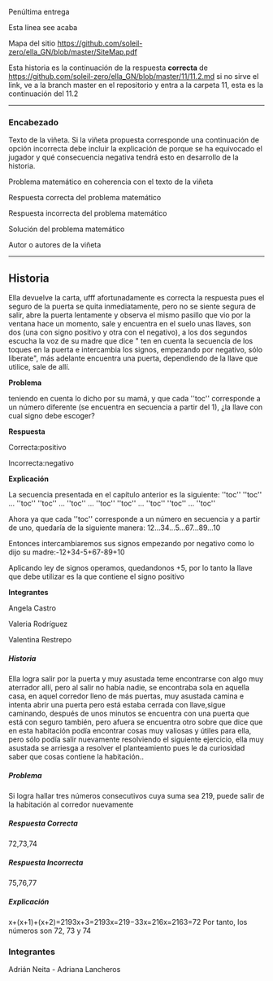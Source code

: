 Penúltima entrega 

Esta línea see acaba

Mapa del sitio https://github.com/soleil-zero/ella_GN/blob/master/SiteMap.pdf

Esta historia es la continuación de la respuesta **correcta** de https://github.com/soleil-zero/ella_GN/blob/master/11/11.2.md si no sirve el link, 
ve a la branch master en el repositorio y entra a la carpeta 11, esta es la continuación del 11.2

**********************************************************************
### Encabezado

Texto de la viñeta. Si la viñeta propuesta corresponde una continuación de opción incorrecta debe incluir la explicación de porque se ha equivocado el jugador y qué consecuencia negativa tendrá esto en desarrollo de la historia.

Problema matemático en coherencia con el texto de la viñeta

Respuesta correcta del problema matemático

Respuesta incorrecta del problema matemático

Solución del problema matemático

Autor o autores de la viñeta
**********************************************************************
## Historia
Ella devuelve la carta, ufff afortunadamente es correcta la respuesta pues el seguro de la puerta se quita inmediatamente, pero no se siente segura de salir, abre la puerta lentamente y observa el mismo pasillo que vio por la ventana hace un momento, sale y encuentra en el suelo unas llaves,  son dos (una con signo positivo y otra con el negativo), a los dos segundos escucha la voz de su madre que dice " ten en cuenta la secuencia de los toques en la puerta e intercambia los signos,  empezando por negativo, sólo liberate", más adelante encuentra una puerta, dependiendo de la llave que utilice, sale de allí.

**Problema**

teniendo en cuenta lo dicho por su mamá, y que cada ''toc'' corresponde a un número diferente (se encuentra en secuencia a partir del 1), ¿la llave con cual signo debe escoger?

**Respuesta**

Correcta:positivo

Incorrecta:negativo

**Explicación**

La secuencia presentada en el capítulo anterior es la siguiente: ''toc'' ''toc'' ... ''toc'' ''toc'' ... ''toc'' ... ''toc'' ''toc'' ... ''toc'' ''toc'' ... ''toc''

Ahora ya que cada ''toc'' corresponde a un número en secuencia y a partir de uno, quedaría de la siguiente manera: 12...34...5...67...89...10

Entonces intercambiaremos sus signos empezando por negativo como lo dijo su madre:-12+34-5+67-89+10

Aplicando ley de signos operamos, quedandonos +5, por lo tanto la llave que debe utilizar es la que contiene el signo positivo 

**Integrantes**

Angela Castro

Valeria Rodríguez

Valentina Restrepo


##### Historia
Ella logra salir por la puerta y muy asustada teme encontrarse con algo muy aterrador allí, pero al salir no había nadie, se encontraba sola en aquella casa, en aquel corredor lleno de más puertas, muy asustada camina e intenta abrir una puerta pero está estaba cerrada con llave,sigue caminando, después de unos minutos se encuentra con una puerta que está con seguro también, pero afuera se encuentra otro sobre que dice que en esta habitación podía encontrar cosas muy valiosas y útiles para ella, pero sólo podía salir nuevamente resolviendo el siguiente ejercicio, ella muy asustada se arriesga a resolver el planteamiento pues le da curiosidad saber que cosas contiene la habitación.. 
##### Problema
Si logra hallar tres números consecutivos cuya suma sea 219, puede salir de la habitación al corredor nuevamente 
##### Respuesta Correcta
72,73,74
##### Respuesta Incorrecta 
75,76,77
##### Explicación
x+(x+1)+(x+2)=2193x+3=2193x=219−33x=216x=2163=72
Por tanto, los números son 72, 73 y 74
### Integrantes
Adrián Neita - Adriana Lancheros 
